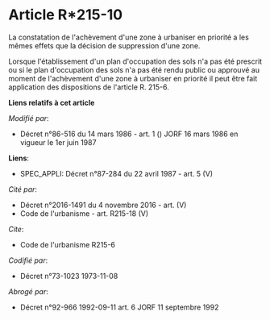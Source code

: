 # Article R*215-10

La constatation de l'achèvement d'une zone à urbaniser en priorité a les mêmes effets que la décision de suppression d'une
zone.

Lorsque l'établissement d'un plan d'occupation des sols n'a pas été prescrit ou si le plan d'occupation des sols n'a pas été
rendu public ou approuvé au moment de l'achèvement d'une zone à urbaniser en priorité il peut être fait application des
dispositions de l'article R. 215-6.

**Liens relatifs à cet article**

_Modifié par_:

  - Décret n°86-516 du 14 mars 1986 - art. 1 () JORF 16 mars 1986 en vigueur le   1er juin 1987

**Liens**:

  - SPEC_APPLI: Décret n°87-284 du 22 avril 1987 - art. 5 (V)

_Cité par_:

  - Décret n°2016-1491 du 4 novembre 2016 - art. (V)
  - Code de l'urbanisme - art. R215-18 (V)

_Cite_:

  - Code de l'urbanisme R215-6

_Codifié par_:

  - Décret n°73-1023 1973-11-08

_Abrogé par_:

  - Décret n°92-966 1992-09-11 art. 6 JORF 11 septembre 1992
